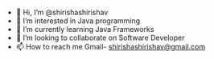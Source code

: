- 👋 Hi, I’m @shirishashirishav
- 👀 I’m interested in Java programming
- 🌱 I’m currently learning Java Frameworks
- 💞️ I’m looking to collaborate on Software Developer
- 📫 How to reach me Gmail- shirishashirishav@gmail.com

<!---
shirishashirishav/shirishashirishav is a ✨ special ✨ repository because its `README.md` (this file) appears on your GitHub profile.
You can click the Preview link to take a look at your changes.
--->
